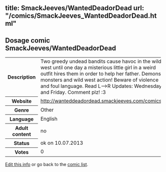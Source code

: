 title: SmackJeeves/WantedDeadorDead
url: "/comics/SmackJeeves_WantedDeadorDead.html"
---
Dosage comic SmackJeeves/WantedDeadorDead
-----------------------------------------

<p id="msg"></p>
<script type="text/javascript">
if (window.location.search === '?edit_info_mail=sent_ok') {
  var elem = document.getElementById("msg");
  elem.innerHTML = 'Edited information sucessfully sent for review, which is usually done daily. Thanks!';
  elem.className = 'ok';
}
</script>
<table class="comicinfo">
<tr>
<th>Description</th><td>Two greedy undead bandits cause havoc in the wild west until one day a misterious little girl in a weird outfit hires them in order to help her father. Demons, monsters and wild west action! Beware of violence and foul language. Read L--&gt;R Updates: Wednesday and Friday. Comment plz! :3</td>
</tr>
<tr>
<th>Website</th><td><a href="http://wanteddeadordead.smackjeeves.com/comics/">http://wanteddeadordead.smackjeeves.com/comics/</a></td>
</tr>
<tr>
<th>Genre</th><td>Other</td>
</tr>
<tr>
<th>Language</th><td>English</td>
</tr>
<tr>
<th>Adult content</th><td>no</td>
</tr>
<tr>
<th>Status</th><td>ok on 10.07.2013</td>
</tr>
<tr>
<th>Votes</th><td>0</td>
</tr>
</table>

[Edit this info](SmackJeeves_WantedDeadorDead_edit.html) or go back to the [comic list](../comic-index.html).
